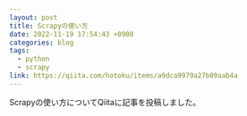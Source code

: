 ```yaml
---
layout: post
title: Scrapyの使い方
date: 2022-11-19 17:54:43 +0900
categories: blog
tags:
  - python
  - scrapy
link: https://qiita.com/hotoku/items/a9dca9979a27b09aab4a
---
```


Scrapyの使い方についてQiitaに記事を投稿しました。
